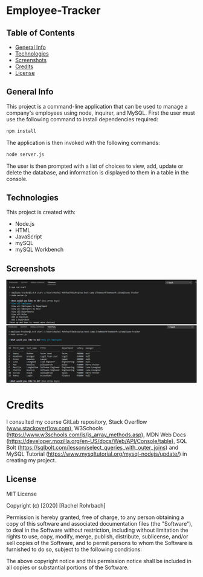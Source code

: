 # Employee-Tracker

## Table of Contents
* [General Info](#general-info)
* [Technologies](#technologies)
* [Screenshots](#screenshots)
* [Credits](#credits)
* [License](#license)

## General Info
This project is a command-line application that can be used to manage a company's employees using node, inquirer, and MySQL. 
First the user must use the following command to install dependencies required:
```sh
npm install
```
The application is then invoked with the following commands:
```sh
node server.js
```
The user is then prompted with a list of choices to view, add, update or delete the database, and information is displayed to them in a table in the console. 


## Technologies
This project is created with: 
* Node.js 
* HTML
* JavaScript
* mySQL
* mySQL Workbench

## Screenshots 
![app home screenshot](assets/menu_screenshot.png)
![table screenshot](assets/table_screenshot.png)


# Credits
I consulted my course GitLab repository, Stack Overflow (www.stackoverflow.com), W3Schools (https://www.w3schools.com/js/js_array_methods.asp), MDN Web Docs (https://developer.mozilla.org/en-US/docs/Web/API/Console/table), SQL Bolt (https://sqlbolt.com/lesson/select_queries_with_outer_joins) and MySQL Tutorial (https://www.mysqltutorial.org/mysql-nodejs/update/) in creating my project. 

## License
MIT License

Copyright (c) [2020] [Rachel Rohrbach]

Permission is hereby granted, free of charge, to any person obtaining a copy
of this software and associated documentation files (the "Software"), to deal
in the Software without restriction, including without limitation the rights
to use, copy, modify, merge, publish, distribute, sublicense, and/or sell
copies of the Software, and to permit persons to whom the Software is
furnished to do so, subject to the following conditions:

The above copyright notice and this permission notice shall be included in all
copies or substantial portions of the Software.